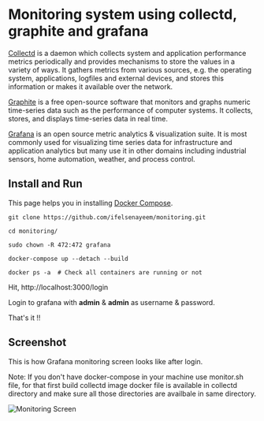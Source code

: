 # Monitoring system using collectd, graphite and grafana

[Collectd](https://collectd.org) is a daemon which collects system and application performance metrics periodically and provides mechanisms to store the values in a variety of ways. It gathers metrics from various sources, e.g. the operating system, applications, logfiles and external devices, and stores this information or makes it available over the network.

[Graphite](https://graphiteapp.org) is a free open-source software that monitors and graphs numeric time-series data such as the performance of computer systems. It collects, stores, and displays time-series data in real time.

[Grafana](https://grafana.com) is an open source metric analytics & visualization suite. It is most commonly used for visualizing time series data for infrastructure and application analytics but many use it in other domains including industrial sensors, home automation, weather, and process control.

## Install and Run

This page helps you in installing [Docker Compose](https://docs.docker.com/compose/install).
```
git clone https://github.com/ifelsenayeem/monitoring.git

cd monitoring/

sudo chown -R 472:472 grafana

docker-compose up --detach --build

docker ps -a  # Check all containers are running or not
```
Hit, http://localhost:3000/login

Login to grafana with **admin** & **admin** as username & password.

That's it !!

## Screenshot

This is how Grafana monitoring screen looks like after login.


Note: If you don't have docker-compose in your machine use monitor.sh file, for that first build collectd image docker file is available in collectd directory and make sure all those directories are availbale in same directory.

![Monitoring Screen](https://user-images.githubusercontent.com/15060542/55627722-83576b00-57cc-11e9-8930-9f190f8c2c38.png)
